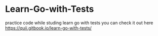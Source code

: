 # Learn-Go-with-Tests
practice code while studing learn go with tests
you can check it out here https://quii.gitbook.io/learn-go-with-tests/
